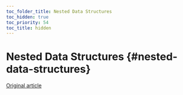 ```yaml
---
toc_folder_title: Nested Data Structures
toc_hidden: true
toc_priority: 54
toc_title: hidden
---
```


# Nested Data Structures {#nested-data-structures}
[Original article](https://clickhouse.tech/docs/en/data_types/nested_data_structures/) <!--hide-->
